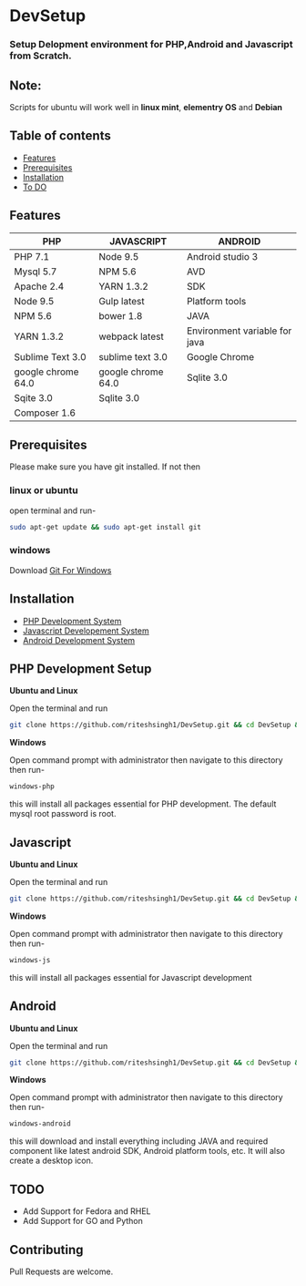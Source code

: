 # DevSetup
### Setup Delopment environment for PHP,Android and Javascript from Scratch.

## Note:
Scripts for ubuntu will work well in **linux mint**, **elementry OS** and **Debian**


## Table of contents

* [Features](#features)
* [Prerequisites](#prerequisites)
* [Installation](#installation)
* [To DO](#todo)




## Features
 

PHP 				| JAVASCRIPT   				| ANDROID
---     			| ---						| ---
PHP  7.1			| Node 9.5					| Android studio 3
Mysql  5.7			| NPM 5.6					| AVD
Apache  2.4			| YARN 1.3.2				| SDK
Node 9.5			| Gulp latest				| Platform tools
NPM  5.6			| bower 1.8					| JAVA 	
YARN 1.3.2			| webpack latest			| Environment variable for java
Sublime Text 3.0 	| sublime text 3.0			| Google Chrome
google chrome 64.0	| google chrome 64.0		| Sqlite 3.0	
Sqite 3.0			| Sqlite 3.0				|
Composer 1.6		| 							|



## Prerequisites

Please make sure you have git installed. If not then

### linux or ubuntu
open terminal and run-

```bash
sudo apt-get update && sudo apt-get install git
```

### windows

Download [Git For Windows](https://git-scm.com/download/win)

## Installation

* [PHP Development System](#php-development-setup)
* [Javascript Developement System](#javascript)
* [Android Development System](#android)


## PHP Development Setup

**Ubuntu and Linux**

Open the terminal and run

```bash
git clone https://github.com/riteshsingh1/DevSetup.git && cd DevSetup && sh ./ubuntu-php.sh
```

**Windows**

Open command prompt with administrator then navigate to this directory then run-

```bash
windows-php
```

this will install all packages essential for PHP development. 
The default mysql root password is root.

## Javascript

**Ubuntu and Linux**

Open the terminal and run

```bash
git clone https://github.com/riteshsingh1/DevSetup.git && cd DevSetup && sh ./ubuntu-js.sh
```

**Windows**

Open command prompt with administrator then navigate to this directory then run-

```bash
windows-js
```

this will install all packages essential for Javascript development


## Android

**Ubuntu and Linux**

Open the terminal and run

```bash
git clone https://github.com/riteshsingh1/DevSetup.git && cd DevSetup && sh ./ubuntu-android.sh
```

**Windows**

Open command prompt with administrator then navigate to this directory then run-

```bash
windows-android
```

this will download and install everything including JAVA and required component like latest android SDK, Android platform tools, etc. It will also create a desktop icon.

## TODO
 - Add Support for Fedora and RHEL
 - Add Support for GO and Python

## Contributing
Pull Requests are welcome.
